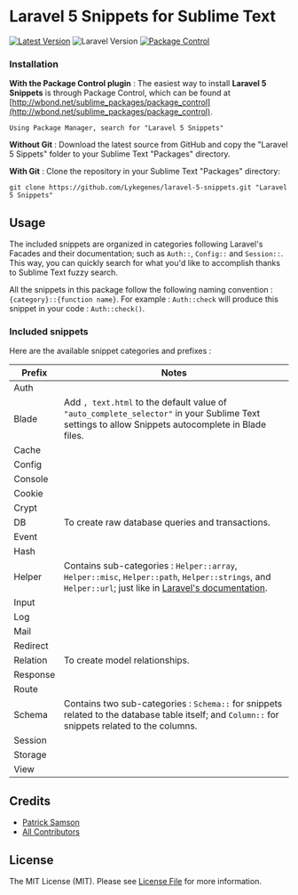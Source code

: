 # Laravel 5 Snippets for Sublime Text

[![Latest Version][ico-latest-version]][link-latest-version]
![Laravel Version][ico-laravel-version]
[![Package Control][ico-package-control]][link-package-control]

### Installation
**With the Package Control plugin** :
The easiest way to install **Laravel 5 Snippets** is through Package Control, which can be found at [http://wbond.net/sublime_packages/package_control](http://wbond.net/sublime_packages/package_control).

```
Using Package Manager, search for "Laravel 5 Snippets"
```

**Without Git** :
Download the latest source from GitHub and copy the "Laravel 5 Sippets" folder to your Sublime Text "Packages" directory.

**With Git** :
Clone the repository in your Sublime Text "Packages" directory:

```
git clone https://github.com/Lykegenes/laravel-5-snippets.git "Laravel 5 Snippets"
```

## Usage
The included snippets are organized in categories following Laravel's Facades and their documentation; such as `Auth::`, `Config::` and `Session::`.
This way, you can quickly search for what you'd like to accomplish thanks to Sublime Text fuzzy search.

All the snippets in this package follow the following naming convention : `{category}::{function name}`. For example : `Auth::check` will produce this snippet in your code : `Auth::check()`.

### Included snippets
Here are the available snippet categories and prefixes :

Prefix      | Notes
----------- | -------------
Auth  |
Blade  | Add `, text.html` to the default value of `"auto_complete_selector"` in your Sublime Text settings to allow Snippets autocomplete in Blade files.
Cache  |
Config  |
Console  |
Cookie  |
Crypt  |
DB  | To create raw database queries and transactions.
Event  |
Hash  |
Helper  | Contains sub-categories : `Helper::array`, `Helper::misc`, `Helper::path`, `Helper::strings`, and `Helper::url`; just like in [Laravel's documentation](http://laravel.com/docs/5.5/helpers#available-methods).
Input  |
Log  |
Mail |
Redirect  |
Relation | To create model relationships.
Response  |
Route  |
Schema  | Contains two sub-categories : `Schema::` for snippets related to the database table itself; and `Column::` for snippets related to the columns.
Session  |
Storage  |
View  |


## Credits

- [Patrick Samson][link-author]
- [All Contributors][link-contributors]

## License

The MIT License (MIT). Please see [License File](LICENSE.md) for more information.

[ico-package-control]: https://img.shields.io/packagecontrol/dt/Laravel%205%20Snippets.svg
[ico-latest-version]: https://img.shields.io/github/release/lykegenes/laravel-5-snippets.svg
[ico-laravel-version]: https://img.shields.io/badge/Laravel-5.5-orange.svg

[link-package-control]: https://packagecontrol.io/packages/Laravel%205%20Snippets
[link-latest-version]: https://github.com/Lykegenes/laravel-5-snippets/releases
[link-author]: https://github.com/lykegenes
[link-contributors]: ../../contributors
